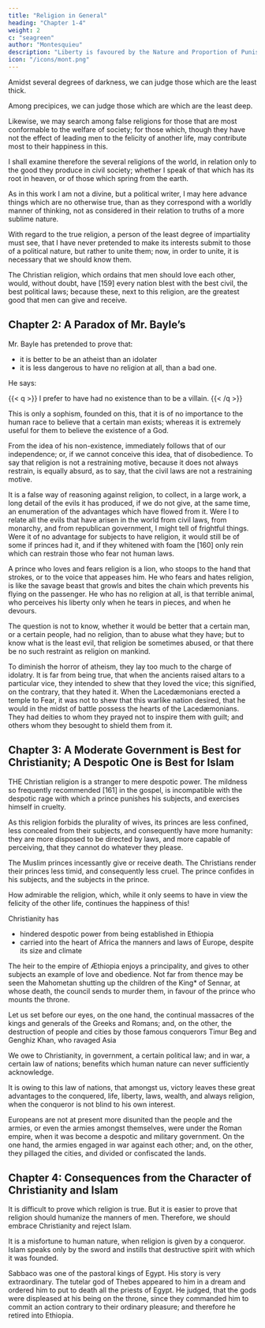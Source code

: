 ```yaml
---
title: "Religion in General"
heading: "Chapter 1-4"
weight: 2
c: "seagreen"
author: "Montesquieu"
description: "Liberty is favoured by the Nature and Proportion of Punishments"
icon: "/icons/mont.png"
---
```





Amidst several degrees of darkness, we can judge those which are the least thick.

Among precipices, we can judge those which are which are the least deep.

Likewise, we may search among false religions for those that are most conformable to the welfare of society; for those which, though they have not the effect of leading men to the felicity of another life, may contribute most to their happiness in this.

I shall examine therefore the several religions of the world, in relation only to the good they produce in civil society; whether I speak of that which has its root in heaven, or of those which spring from the earth.

As in this work I am not a divine, but a political writer, I may here advance things which are no otherwise true, than as they correspond with a worldly manner of thinking, not as considered in their relation to truths of a more sublime nature.

With regard to the true religion, a person of the least degree of impartiality must see, that I have never pretended to make its interests submit to those of a political nature, but rather to unite them; now, in order to unite, it is necessary that we should know them.

The Christian religion, which ordains that men should love each other, would, without doubt, have [159] every nation blest with the best civil, the best political laws; because these, next to this religion, are the greatest good that men can give and receive.



## Chapter 2: A Paradox of Mr. Bayle’s

Mr. Bayle has pretended to prove that:
- it is better to be an atheist than an idolater
- it is less dangerous to have no religion at all, than a bad one. 

He says:

{{< q >}}
I prefer to have had no existence than to be a villain.
{{< /q >}}


This is only a sophism, founded on this, that it is of no importance to the human race to believe that a certain man exists; whereas it is extremely useful for them to believe the existence of a God.

From the idea of his non-existence, immediately follows that of our independence; or, if we cannot conceive this idea, that of disobedience. To say that religion is not a restraining motive, because it does not always restrain, is equally absurd, as to say, that the civil laws are not a restraining motive.

It is a false way of reasoning against religion, to collect, in a large work, a long detail of the evils it has produced, if we do not give, at the same time, an enumeration of the advantages which have flowed from it. Were I to relate all the evils that have arisen in the world from civil laws, from monarchy, and from republican government, I might tell of frightful things. Were it of no advantage for subjects to have religion, it would still be of some if princes had it, and if they whitened with foam the [160] only rein which can restrain those who fear not human laws.

A prince who loves and fears religion is a lion, who stoops to the hand that strokes, or to the voice that appeases him. He who fears and hates religion, is like the savage beast that growls and bites the chain which prevents his flying on the passenger. He who has no religion at all, is that terrible animal, who perceives his liberty only when he tears in pieces, and when he devours.

The question is not to know, whether it would be better that a certain man, or a certain people, had no religion, than to abuse what they have; but to know what is the least evil, that religion be sometimes abused, or that there be no such restraint as religion on mankind.

To diminish the horror of atheism, they lay too much to the charge of idolatry. It is far from being true, that when the ancients raised altars to a particular vice, they intended to shew that they loved the vice; this signified, on the contrary, that they hated it. When the Lacedæmonians erected a temple to Fear, it was not to shew that this warlike nation desired, that he would in the midst of battle possess the hearts of the Lacedæmonians. They had deities to whom they prayed not to inspire them with guilt; and others whom they besought to shield them from it.



## Chapter 3: A Moderate Government is Best for Christianity; A Despotic One is Best for Islam

THE Christian religion is a stranger to mere despotic power. The mildness so frequently recommended [161] in the gospel, is incompatible with the despotic rage with which a prince punishes his subjects, and exercises himself in cruelty.

As this religion forbids the plurality of wives, its princes are less confined, less concealed from their subjects, and consequently have more humanity: they are more disposed to be directed by laws, and more capable of perceiving, that they cannot do whatever they please.

The Muslim princes incessantly give or receive death. The Christians render their princes less timid, and consequently less cruel. The prince confides in his subjects, and the subjects in the prince. 

How admirable the religion, which, while it only seems to have in view the felicity of the other life, continues the happiness of this!

Christianity has
- hindered despotic power from being established in Ethiopia
- carried into the heart of Africa the manners and laws of Europe, despite its size and climate

The heir to the empire of Æthiopia enjoys a principality, and gives to other subjects an example of love and obedience. Not far from thence may be seen the Mahometan shutting up the children of the King* of Sennar, at whose death, the council sends to murder them, in favour of the prince who mounts the throne.

Let us set before our eyes, on the one hand, the continual massacres of the kings and generals of the Greeks and Romans; and, on the other, the destruction of people and cities by those famous conquerors Timur Beg and Genghiz Khan, who ravaged Asia

We owe to Christianity, in government, a certain political law; and in war, a certain law of nations; benefits which human nature can never sufficiently acknowledge.

It is owing to this law of nations, that amongst us, victory leaves these great advantages to the conquered, life, liberty, laws, wealth, and always religion, when the conqueror is not blind to his own interest.

Europeans are not at present more disunited than the people and the armies, or even the armies amongst themselves, were under the Roman empire, when it was become a despotic and military government. On the one hand, the armies engaged in war against each other; and, on the other, they pillaged the cities, and divided or confiscated the lands.



## Chapter 4: Consequences from the Character of Christianity and Islam

<!-- FROM the characters of the Christianity and Islam,  -->

It is difficult to prove which religion is true. But it is easier to prove that religion should humanize the manners of men. Therefore, we should embrace Christianity and reject Islam. 

It is a misfortune to human nature, when religion is given by a conqueror. Islam speaks only by the sword and instills that destructive spirit with which it was founded.

Sabbaco was one of the pastoral kings of Egypt. His story is very extraordinary. The tutelar god of Thebes appeared to him in a dream and ordered him to put to death all the priests of Egypt. He judged, that the gods were displeased at his being on the throne, since they commanded him to commit an action contrary to their ordinary pleasure; and therefore he retired into Ethiopia.
